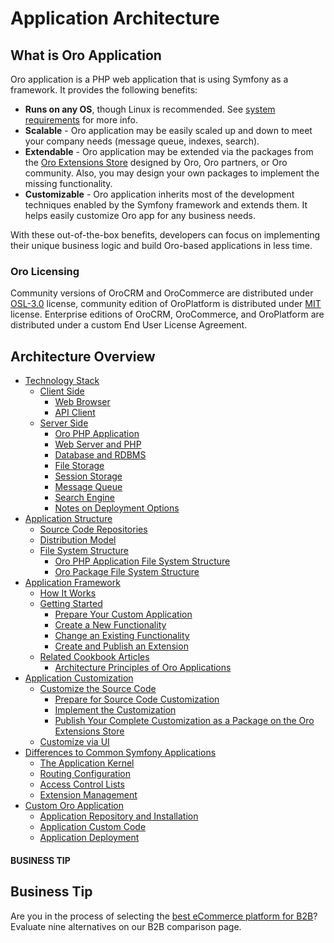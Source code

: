 <!-- meta: description = Fundamentals of the OroCommerce, OroCRM, OroPlatform applications architecture for the backend developers -->

<a id="architecture-guide"></a>

# Application Architecture

## What is Oro Application

Oro application is a PHP web application that is using Symfony as a framework. It provides the following benefits:

* **Runs on any OS**, though Linux is recommended. See [system requirements](../setup/system-requirements/index.md#system-requirements) for more info.
* **Scalable** - Oro application may be easily scaled up and down to meet your company needs (message queue, indexes, search).
* **Extendable** - Oro application may be extended via the packages from the <a href="https://extensions.oroinc.com/oroplatform/" target="_blank">Oro Extensions Store</a> designed by Oro, Oro partners, or Oro community. Also, you may design your own packages to implement the missing functionality.
* **Customizable** - Oro application inherits most of the development techniques enabled by the Symfony framework and extends them. It helps easily customize Oro app for any business needs.

With these out-of-the-box benefits, developers can focus on implementing their unique business logic and build Oro-based applications in less time.

### Oro Licensing

Community versions of OroCRM and OroCommerce are distributed under <a href="http://opensource.org/licenses/OSL-3.0" target="_blank">OSL-3.0</a> license, community edition of OroPlatform is distributed under <a href="https://opensource.org/licenses/MIT" target="_blank">MIT</a> license. Enterprise editions of OroCRM, OroCommerce, and OroPlatform are distributed under a custom End User License Agreement.

<a id="architecture-overview"></a>

## Architecture Overview

* [Technology Stack](tech-stack/index.md)
  * [Client Side](tech-stack/index.md#client-side)
    * [Web Browser](tech-stack/index.md#web-browser)
    * [API Client](tech-stack/index.md#api-client)
  * [Server Side](tech-stack/index.md#server-side)
    * [Oro PHP Application](tech-stack/index.md#oro-php-application)
    * [Web Server and PHP](tech-stack/index.md#web-server-and-php)
    * [Database and RDBMS](tech-stack/index.md#database-and-rdbms)
    * [File Storage](tech-stack/index.md#file-storage)
    * [Session Storage](tech-stack/index.md#session-storage)
    * [Message Queue](tech-stack/index.md#message-queue)
    * [Search Engine](tech-stack/index.md#search-engine)
    * [Notes on Deployment Options](tech-stack/index.md#notes-on-deployment-options)
* [Application Structure](structure/index.md)
  * [Source Code Repositories](structure/index.md#source-code-repositories)
  * [Distribution Model](structure/index.md#distribution-model)
  * [File System Structure](structure/index.md#file-system-structure)
    * [Oro PHP Application File System Structure](structure/index.md#oro-php-application-file-system-structure)
    * [Oro Package File System Structure](structure/index.md#oro-package-file-system-structure)
* [Application Framework](framework/index.md)
  * [How It Works](framework/index.md#how-it-works)
  * [Getting Started](framework/index.md#getting-started)
    * [Prepare Your Custom Application](framework/index.md#prepare-your-custom-application)
    * [Create a New Functionality](framework/index.md#create-a-new-functionality)
    * [Change an Existing Functionality](framework/index.md#change-an-existing-functionality)
    * [Create and Publish an Extension](framework/index.md#create-and-publish-an-extension)
  * [Related Cookbook Articles](framework/index.md#related-cookbook-articles)
    * [Architecture Principles of Oro Applications](framework/architecture-principles.md)
* [Application Customization](customization/index.md)
  * [Customize the Source Code](customization/index.md#customize-the-source-code)
    * [Prepare for Source Code Customization](customization/index.md#prepare-for-source-code-customization)
    * [Implement the Customization](customization/index.md#implement-the-customization)
    * [Publish Your Complete Customization as a Package on the Oro Extensions Store](customization/index.md#publish-your-complete-customization-as-a-package-on-the-oro-extensions-store)
  * [Customize via UI](customization/index.md#customize-via-ui)
* [Differences to Common Symfony Applications](differences.md)
  * [The Application Kernel](differences.md#the-application-kernel)
  * [Routing Configuration](differences.md#routing-configuration)
  * [Access Control Lists](differences.md#access-control-lists)
  * [Extension Management](differences.md#extension-management)
* [Custom Oro Application](custom-application.md)
  * [Application Repository and Installation](custom-application.md#application-repository-and-installation)
  * [Application Custom Code](custom-application.md#application-custom-code)
  * [Application Deployment](custom-application.md#application-deployment)

#### BUSINESS TIP
## Business Tip

Are you in the process of selecting the <a href="https://oroinc.com/b2b-ecommerce/b2b-ecommerce-comparison" target="_blank">best eCommerce platform for B2B</a>? Evaluate nine alternatives on our B2B comparison page.

<!-- Frontend -->
